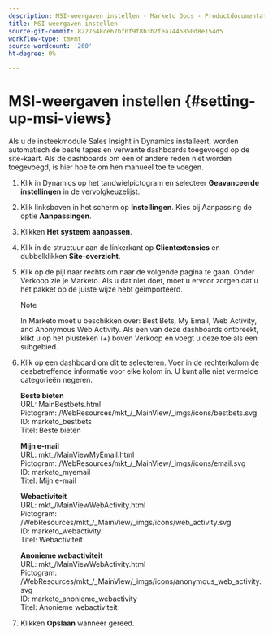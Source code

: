 ```yaml
---
description: MSI-weergaven instellen - Marketo Docs - Productdocumentatie
title: MSI-weergaven instellen
source-git-commit: 8227648ce67bf0f9f8b3b2fea7445850d8e154d5
workflow-type: tm+mt
source-wordcount: '260'
ht-degree: 0%

---
```


# MSI-weergaven instellen {#setting-up-msi-views}

Als u de insteekmodule Sales Insight in Dynamics installeert, worden automatisch de beste tapes en verwante dashboards toegevoegd op de site-kaart. Als de dashboards om een of andere reden niet worden toegevoegd, is hier hoe te om hen manueel toe te voegen.

1. Klik in Dynamics op het tandwielpictogram en selecteer **Geavanceerde instellingen** in de vervolgkeuzelijst.

1. Klik linksboven in het scherm op **Instellingen**. Kies bij Aanpassing de optie **Aanpassingen**.

1. Klikken **Het systeem aanpassen**.

1. Klik in de structuur aan de linkerkant op **Clientextensies** en dubbelklikken **Site-overzicht**.

1. Klik op de pijl naar rechts om naar de volgende pagina te gaan. Onder Verkoop zie je Marketo. Als u dat niet doet, moet u ervoor zorgen dat u het pakket op de juiste wijze hebt geïmporteerd.

   >[!NOTE]
   >
   >In Marketo moet u beschikken over: Best Bets, My Email, Web Activity, and Anonymous Web Activity. Als een van deze dashboards ontbreekt, klikt u op het plusteken (+) boven Verkoop en voegt u deze toe als een subgebied.

1. Klik op een dashboard om dit te selecteren. Voer in de rechterkolom de desbetreffende informatie voor elke kolom in. U kunt alle niet vermelde categorieën negeren.

   **Beste bieten**</br>
URL: MainBestbets.html</br>
Pictogram: /WebResources/mkt_/_MainView/_imgs/icons/bestbets.svg</br>
ID: marketo_bestbets</br>
Titel: Beste bieten

   **Mijn e-mail**</br>
URL: mkt_/MainViewMyEmail.html</br>
Pictogram: /WebResources/mkt_/_MainView/_imgs/icons/email.svg</br>
ID: marketo_myemail</br>
Titel: Mijn e-mail

   **Webactiviteit**</br>
URL: mkt_/MainViewWebActivity.html</br>
Pictogram: /WebResources/mkt_/_MainView/_imgs/icons/web_activity.svg</br>
ID: marketo_webactivity</br>
Titel: Webactiviteit

   **Anonieme webactiviteit**</br>
URL: mkt_/MainViewWebActivity.html</br>
Pictogram: /WebResources/mkt_/_MainView/_imgs/icons/anonymous_web_activity.svg</br>
ID: marketo_anonieme_webactivity</br>
Titel: Anonieme webactiviteit

1. Klikken **Opslaan** wanneer gereed.
